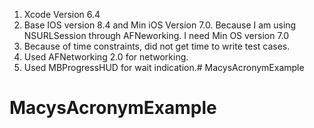 1. Xcode Version 6.4
2. Base IOS version 8.4 and Min iOS Version 7.0. Because I am using NSURLSession through AFNeworking. I need Min OS version 7.0
3. Because of time constraints, did not get time to write test cases.
4. Used AFNetworking 2.0 for networking.
5. Used MBProgressHUD for wait indication.# MacysAcronymExample
# MacysAcronymExample
